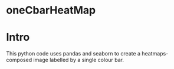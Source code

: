 # oneCbarHeatMap
# Intro
This python code uses pandas and seaborn to create a heatmaps-composed image labelled by a single colour bar.
